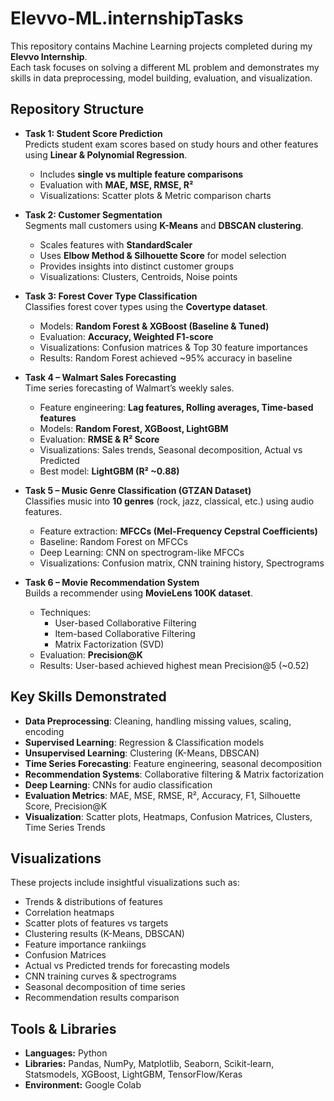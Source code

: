 # Elevvo-ML.internshipTasks  

This repository contains Machine Learning projects completed during my **Elevvo Internship**.  
Each task focuses on solving a different ML problem and demonstrates my skills in data preprocessing, model building, evaluation, and visualization.  


## Repository Structure  


- **Task 1: Student Score Prediction**  
  Predicts student exam scores based on study hours and other features using **Linear & Polynomial Regression**.  
  - Includes **single vs multiple feature comparisons**  
  - Evaluation with **MAE, MSE, RMSE, R²**  
  - Visualizations: Scatter plots & Metric comparison charts  

- **Task 2: Customer Segmentation**  
  Segments mall customers using **K-Means** and **DBSCAN clustering**.  
  - Scales features with **StandardScaler**  
  - Uses **Elbow Method & Silhouette Score** for model selection  
  - Provides insights into distinct customer groups  
  - Visualizations: Clusters, Centroids, Noise points  

- **Task 3: Forest Cover Type Classification**  
  Classifies forest cover types using the **Covertype dataset**.  
  - Models: **Random Forest & XGBoost (Baseline & Tuned)**  
  - Evaluation: **Accuracy, Weighted F1-score**  
  - Visualizations: Confusion matrices & Top 30 feature importances  
  - Results: Random Forest achieved ~95% accuracy in baseline  

- **Task 4 – Walmart Sales Forecasting**  
  Time series forecasting of Walmart’s weekly sales.  
  - Feature engineering: **Lag features, Rolling averages, Time-based features**  
  - Models: **Random Forest, XGBoost, LightGBM**  
  - Evaluation: **RMSE & R² Score**  
  - Visualizations: Sales trends, Seasonal decomposition, Actual vs Predicted  
  - Best model: **LightGBM (R² ~0.88)**  

- **Task 5 – Music Genre Classification (GTZAN Dataset)**  
  Classifies music into **10 genres** (rock, jazz, classical, etc.) using audio features.  
  - Feature extraction: **MFCCs (Mel-Frequency Cepstral Coefficients)**  
  - Baseline: Random Forest on MFCCs  
  - Deep Learning: CNN on spectrogram-like MFCCs  
  - Visualizations: Confusion matrix, CNN training history, Spectrograms  

- **Task 6 – Movie Recommendation System**  
  Builds a recommender using **MovieLens 100K dataset**.  
  - Techniques:  
    - User-based Collaborative Filtering  
    - Item-based Collaborative Filtering  
    - Matrix Factorization (SVD)  
  - Evaluation: **Precision@K**  
  - Results: User-based achieved highest mean Precision@5 (~0.52)  

##  Key Skills Demonstrated  

- **Data Preprocessing**: Cleaning, handling missing values, scaling, encoding  
- **Supervised Learning**: Regression & Classification models  
- **Unsupervised Learning**: Clustering (K-Means, DBSCAN)  
- **Time Series Forecasting**: Feature engineering, seasonal decomposition  
- **Recommendation Systems**: Collaborative filtering & Matrix factorization  
- **Deep Learning**: CNNs for audio classification  
- **Evaluation Metrics**: MAE, MSE, RMSE, R², Accuracy, F1, Silhouette Score, Precision@K  
- **Visualization**: Scatter plots, Heatmaps, Confusion Matrices, Clusters, Time Series Trends  

  
##  Visualizations  

These projects include insightful visualizations such as:  

- Trends & distributions of features  
- Correlation heatmaps 
- Scatter plots of features vs targets  
- Clustering results (K-Means, DBSCAN)  
- Feature importance rankiings
- Confusion Matrices  
- Actual vs Predicted trends for forecasting models  
- CNN training curves & spectrograms
- Seasonal decomposition of time series  
- Recommendation results comparison  


##  Tools & Libraries  

- **Languages:** Python  
- **Libraries:** Pandas, NumPy, Matplotlib, Seaborn, Scikit-learn, Statsmodels, XGBoost, LightGBM, TensorFlow/Keras
- **Environment:** Google Colab  
